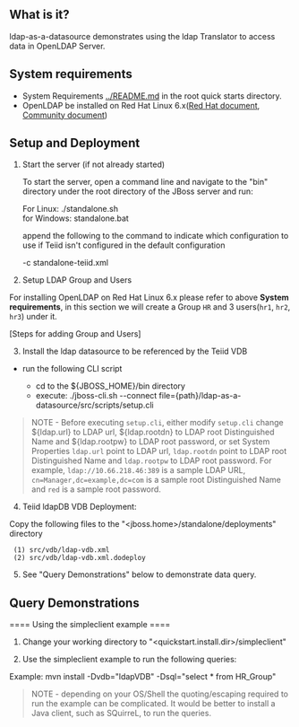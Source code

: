 ## What is it?

ldap-as-a-datasource demonstrates using the ldap Translator to access data in OpenLDAP Server.

## System requirements

* System Requirements [../README.md](../README.md) in the root quick starts directory.
* OpenLDAP be installed on Red Hat Linux 6.x([Red Hat document](https://access.redhat.com/documentation/en-US/Red_Hat_Enterprise_Linux/6/html/Deployment_Guide/ch-Directory_Servers.html#s2-ldap-installation), [Community document](http://www.openldap.org/doc/admin24/guide.html))

## Setup and Deployment

1)  Start the server (if not already started)

	To start the server, open a command line and navigate to the "bin" directory under the root directory of the JBoss server and run:
	
	For Linux:   ./standalone.sh	
	for Windows: standalone.bat

	append the following to the command to indicate which configuration to use if Teiid isn't configured in the default configuration
		
	-c standalone-teiid.xml 
	
2)  Setup LDAP Group and Users

For installing OpenLDAP on Red Hat Linux 6.x please refer to above **System requirements**, in this section we will create a Group `HR` and 3 users(`hr1`, `hr2`, `hr3`) under it.

[Steps for adding Group and Users]

3) Install the ldap datasource to be referenced by the Teiid VDB

-  run the following CLI script

	-	cd to the ${JBOSS_HOME}/bin directory
	-	execute:  ./jboss-cli.sh --connect file={path}/ldap-as-a-datasource/src/scripts/setup.cli 

> NOTE - Before executing `setup.cli`, either modify `setup.cli` change ${ldap.url} to LDAP url, ${ldap.rootdn} to LDAP root Distinguished Name and ${ldap.rootpw} to LDAP root password, or set System Properties `ldap.url` point to LDAP url, `ldap.rootdn` point to LDAP root Distinguished Name and `ldap.rootpw` to LDAP root password. For example, `ldap://10.66.218.46:389` is a sample LDAP URL, `cn=Manager,dc=example,dc=com` is a sample root Distinguished Name and `red` is a sample root password.

4)  Teiid ldapDB VDB Deployment:

Copy the following files to the "<jboss.home>/standalone/deployments" directory

     (1) src/vdb/ldap-vdb.xml
     (2) src/vdb/ldap-vdb.xml.dodeploy

5)  See "Query Demonstrations" below to demonstrate data query.


## Query Demonstrations

==== Using the simpleclient example ====

1) Change your working directory to "<quickstart.install.dir>/simpleclient"

2) Use the simpleclient example to run the following queries:

Example:   mvn install -Dvdb="ldapVDB" -Dsql="select * from HR_Group"


> NOTE - depending on your OS/Shell the quoting/escaping required to run the example can be complicated.  It would be better to install a Java client, such as SQuirreL, to run the queries. 
